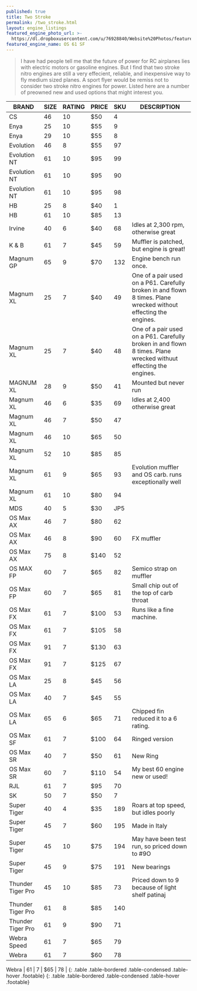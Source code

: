 ```yaml
---
published: true
title: Two Stroke
permalink: /two_stroke.html
layout: engine_listings
featured_engine_photo_url: >-
  https://dl.dropboxusercontent.com/u/76928840/Website%20Photos/featured/2-stroke.jpg
featured_engine_name: OS 61 SF
---
```





























 
> I have had people tell me that the future of power for RC airplanes lies with electric motors or gasoline engines. But I find that two stroke nitro engines are still a very effecient, reliable, and inexpensive way to fly medium sized planes. A sport flyer would be remiss not to consider two stroke nitro engines for power. Listed here are a number of preowned new and used options that might interest you.

BRAND             | SIZE  | RATING | PRICE | SKU   | DESCRIPTION
------------------|-------|--------|-------|-------|--------------------               
CS                | 46    | 10     | $50   | 4     |
Enya              | 25    | 10     | $55   | 9     |
Enya              | 29    | 10     | $55   | 8     |
Evolution         | 46    | 8      | $55   | 97    |
Evolution NT      | 61    | 10     | $95   | 99    |
Evolution NT      | 61    | 10     | $95   | 90    |
Evolution NT      | 61    | 10     | $95   | 98    |
HB                | 25    | 8      | $40   | 1     |       
HB                | 61    | 10     | $85   | 13    |
Irvine            | 40    | 6      | $40   | 68    | Idles at 2,300 rpm, otherwise great
K & B             | 61    | 7      | $45   | 59    | Muffler is patched, but engine is great!
Magnum GP         | 65    | 9      | $70   | 132   | Engine bench run once.                                  
Magnum XL         | 25    | 7      | $40   | 49    | One of a pair used on a P61. Carefully broken in and flown 8 times.  Plane wrecked without effecting the engines. 
Magnum XL         | 25    | 7      | $40   | 48    | One of a pair used on a P61.  Carefully broken in and flown 8 times.  Plane wrecked withuut effecting the engines.
MAGNUM XL         | 28    | 9      | $50   | 41    | Mounted but never run
Magnum XL         | 46    | 6      | $35   | 69    | Idles at 2,400 otherwise great
Magnum XL         | 46    | 7      | $50   | 47    |
Magnum XL         | 46    | 10     | $65   | 50    |
Magnum XL         | 52    | 10     | $85   | 85    |
Magnum XL         | 61    | 9      | $65   | 93    | Evolution muffler and OS carb.  runs exceptionally well
Magnum XL         | 61    | 10     | $80   | 94    |
MDS               | 40    | 5      | $30   | JP5   |  
OS Max AX         | 46    | 7      | $80   | 62    |
OS Max AX         | 46    | 8      | $90   | 60    | FX muffler
OS Max AX         | 75    | 8      | $140  | 52    |
OS MAX FP         | 60    | 7      | $65   | 82    | Semico strap on muffler
OS Max FP         | 60    | 7      | $65   | 81    | Small chip out of the top of carb throat
OS Max FX         | 61    | 7      | $100  | 53    | Runs like a fine machine.
OS Max FX         | 61    | 7      | $105  | 58    | 
OS Max FX         | 91    | 7      | $130  | 63    |
OS Max FX         | 91    | 7      | $125  | 67    |
OS Max LA         | 25    | 8      | $45   | 56    |                                 
OS Max LA         | 40    | 7      | $45   | 55    |
OS Max LA         | 65    | 6      | $65   | 71    | Chipped fin reduced it to a 6 rating.
OS Max SF         | 61    | 7      | $100  | 64    | Ringed version
OS Max SR         | 40    | 7      | $50   | 61    | New Ring
OS Max SR         | 60    | 7      | $110  | 54    | My best 60 engine new or used!
RJL               | 61    | 7      | $95   | 70    |  
SK                | 50    | 7      | $50   | 7     | 
Super Tiger       | 40    | 4      | $35   | 189   | Roars at top speed, but idles poorly
Super Tiger       | 45    | 7      | $60   | 195   | Made in Italy 
Super Tiger       | 45    | 10     | $75   | 194   | May have been test run, so priced down to #9O
Super Tiger       | 45    | 9      | $75   | 191   | New bearings
Thunder Tiger Pro | 45    | 10     | $85   | 73    | Priced down to 9 because of light shelf patinaj
Thunder Tiger Pro | 61    | 8      | $85   | 140   |
Thunder Tiger Pro | 61    | 9      | $90   | 71    |                                                                                                        
Webra Speed       | 61    | 7      | $65   | 79    |
Webra             | 61    | 7      | $60   | 78    |

Webra             | 61    | 7      | $65   | 78    |
{: .table .table-bordered .table-condensed .table-hover .footable}
{: .table .table-bordered .table-condensed .table-hover .footable}
